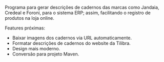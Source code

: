 Programa para gerar descrições de cadernos das marcas como Jandaia, Credeal e Foroni, para o sistema ERP; assim, facilitando o registro de produtos na loja online.

Features próximas:
 - Baixar imagens dos cadernos via URL automaticamente.
 - Formatar descrições de cadernos do website da Tilibra.
 - Design mais moderno.
 - Conversão para projeto Maven.
